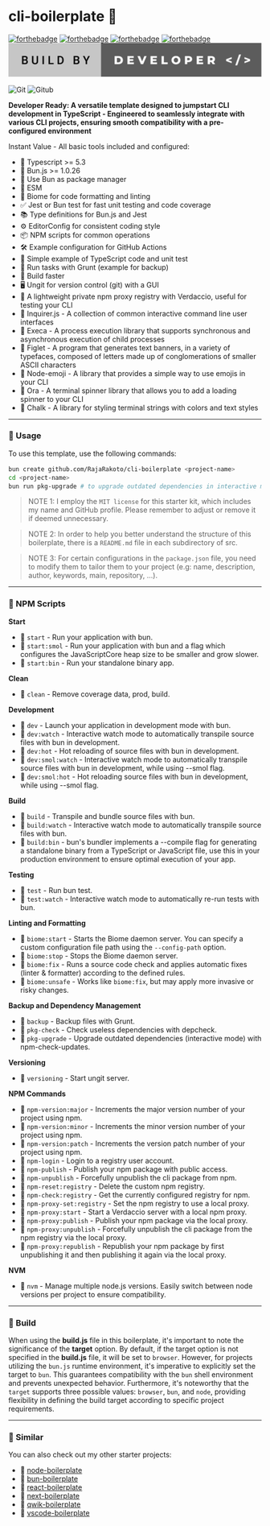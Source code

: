 # cli-boilerplate 🚀

[![forthebadge](https://forthebadge.com/images/badges/built-with-love.svg)](https://forthebadge.com) [![forthebadge](https://forthebadge.com/images/badges/for-you.svg)](https://forthebadge.com) [![forthebadge](https://forthebadge.com/images/badges/open-source.svg)](https://forthebadge.com) [![forthebadge](https://forthebadge.com/images/badges/uses-git.svg)](https://forthebadge.com) [![forthebadge](https://github.com/RajaRakoto/github-docs/blob/master/badge/build-by.svg?raw=true)](https://forthebadge.com)

![Git](https://img.shields.io/badge/-Git-777?style=flat&logo=git&logoColor=F05032&labelColor=ffffff) ![Gitub](https://img.shields.io/badge/-Gitub-777?style=flat&logo=github&logoColor=777&labelColor=ffffff)

**Developer Ready: A versatile template designed to jumpstart CLI development in TypeScript - Engineered to seamlessly integrate with various CLI projects, ensuring smooth compatibility with a pre-configured environment**

Instant Value - All basic tools included and configured:

- 🚀 Typescript >= 5.3
- 🧅 Bun.js >= 1.0.26
- 🧅 Use Bun as package manager
- 🌈 ESM
- 🧪 Biome for code formatting and linting
- ✅ Jest or Bun test for fast unit testing and code coverage
- 📚 Type definitions for Bun.js and Jest
- ⚙️ EditorConfig for consistent coding style
- 📦 NPM scripts for common operations
- 🛠️ Example configuration for GitHub Actions
- 📝 Simple example of TypeScript code and unit test
- 🐗 Run tasks with Grunt (example for backup)
- 🚄 Build faster
- 🖥️ Ungit for version control (git) with a GUI
- 🧪 A lightweight private npm proxy registry with Verdaccio, useful for testing your CLI
- 🔳 Inquirer.js - A collection of common interactive command line user interfaces
- 🔳 Execa - A process execution library that supports synchronous and asynchronous execution of child processes
- 🔳 Figlet - A program that generates text banners, in a variety of typefaces, composed of letters made up of conglomerations of smaller ASCII characters
- 🔳 Node-emoji - A library that provides a simple way to use emojis in your CLI
- 🔳 Ora - A terminal spinner library that allows you to add a loading spinner to your CLI
- 🔳 Chalk - A library for styling terminal strings with colors and text styles

---

### 📌 Usage

To use this template, use the following commands:

```bash
bun create github.com/RajaRakoto/cli-boilerplate <project-name>
cd <project-name>
bun run pkg-upgrade # to upgrade outdated dependencies in interactive mode
```

> NOTE 1: I employ the `MIT license` for this starter kit, which includes my name and GitHub profile. Please remember to adjust or remove it if deemed unnecessary.

> NOTE 2: In order to help you better understand the structure of this boilerplate, there is a `README.md` file in each subdirectory of src.

> NOTE 3: For certain configurations in the `package.json` file, you need to modify them to tailor them to your project (e.g: name, description, author, keywords, main, repository, ...).

---

### 📌 NPM Scripts

**Start**

- 📜 `start` - Run your application with bun.
- 📜 `start:smol` - Run your application with bun and a flag which configures the JavaScriptCore heap size to be smaller and grow slower.
- 📜 `start:bin` - Run your standalone binary app.

**Clean**

- 📜 `clean` - Remove coverage data, prod, build.

**Development**

- 📜 `dev` - Launch your application in development mode with bun.
- 📜 `dev:watch` - Interactive watch mode to automatically transpile source files with bun in development.
- 📜 `dev:hot` - Hot reloading of source files with bun in development.
- 📜 `dev:smol:watch` - Interactive watch mode to automatically transpile source files with bun in development, while using --smol flag.
- 📜 `dev:smol:hot` - Hot reloading source files with bun in development, while using --smol flag.

**Build**

- 📜 `build` - Transpile and bundle source files with bun.
- 📜 `build:watch` - Interactive watch mode to automatically transpile source files with bun.
- 📜 `build:bin` - bun's bundler implements a --compile flag for generating a standalone binary from a TypeScript or JavaScript file, use this in your production environment to ensure optimal execution of your app.

**Testing**

- 📜 `test` - Run bun test.
- 📜 `test:watch` - Interactive watch mode to automatically re-run tests with bun.

**Linting and Formatting**

- 📜 `biome:start` - Starts the Biome daemon server. You can specify a custom configuration file path using the `--config-path` option.
- 📜 `biome:stop` - Stops the Biome daemon server.
- 📜 `biome:fix` - Runs a source code check and applies automatic fixes (linter & formatter) according to the defined rules.
- 📜 `biome:unsafe` - Works like `biome:fix`, but may apply more invasive or risky changes.

**Backup and Dependency Management**

- 📜 `backup` - Backup files with Grunt.
- 📜 `pkg-check` - Check useless dependencies with depcheck.
- 📜 `pkg-upgrade` - Upgrade outdated dependencies (interactive mode) with npm-check-updates.

**Versioning**

- 📜 `versioning` - Start ungit server.

**NPM Commands**

- 📜 `npm-version:major` - Increments the major version number of your project using npm.
- 📜 `npm-version:minor` - Increments the minor version number of your project using npm.
- 📜 `npm-version:patch` - Increments the version patch number of your project using npm.
- 📜 `npm-login` - Login to a registry user account.
- 📜 `npm-publish` - Publish your npm package with public access.
- 📜 `npm-unpublish` - Forcefully unpublish the cli package from npm.
- 📜 `npm-reset:registry` - Delete the custom npm registry.
- 📜 `npm-check:registry` - Get the currently configured registry for npm.
- 📜 `npm-proxy-set:registry` - Set the npm registry to use a local proxy.
- 📜 `npm-proxy:start` - Start a Verdaccio server with a local npm proxy.
- 📜 `npm-proxy:publish` - Publish your npm package via the local proxy.
- 📜 `npm-proxy:unpublish` - Forcefully unpublish the cli package from the npm registry via the local proxy.
- 📜 `npm-proxy:republish` - Republish your npm package by first unpublishing it and then publishing it again via the local proxy.

**NVM**

- 📜 `nvm` - Manage multiple node.js versions. Easily switch between node versions per project to ensure compatibility.

---

### 📌 Build

When using the **build.js** file in this boilerplate, it's important to note the significance of the **target** option. By default, if the target option is not specified in the **build.js** file, it will be set to `browser`. However, for projects utilizing the `bun.js` runtime environment, it's imperative to explicitly set the target to `bun`. This guarantees compatibility with the `bun` shell environment and prevents unexpected behavior. Furthermore, it's noteworthy that the `target` supports three possible values: `browser`, `bun`, and `node`, providing flexibility in defining the build target according to specific project requirements.

---

### 📌 Similar

You can also check out my other starter projects:

- 🚀 [node-boilerplate](https://github.com/RajaRakoto/node-boilerplate)
- 🚀 [bun-boilerplate](https://github.com/RajaRakoto/bun-boilerplate)
- 🚀 [react-boilerplate](https://github.com/RajaRakoto/react-boilerplate)
- 🚀 [next-boilerplate](https://github.com/RajaRakoto/next-boilerplate)
- 🚀 [qwik-boilerplate](https://github.com/RajaRakoto/qwik-boilerplate)
- 🚀 [vscode-boilerplate](https://github.com/RajaRakoto/vscode-boilerplate)
